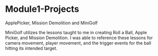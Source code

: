 # Module1-Projects
 ApplePicker, Mission Demolition and MiniGolf

 MiniGolf utilizes the lessons taught to me in creating Roll a Ball, Apple Picker, and Mission Demolition. I was able to reference these lessons for camera movement, player movement, and the trigger events for the ball hitting its intended target.

